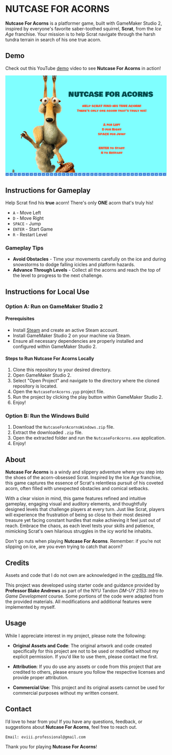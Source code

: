 # NUTCASE FOR ACORNS

**Nutcase For Acorns** is a platformer game, built with GameMaker Studio 2, inspired by everyone's favorite saber-toothed squirrel, **Scrat**, from the _Ice Age_ franchise. Your mission is to help Scrat navigate through the harsh tundra terrain in search of his one true acorn.

## Demo

Check out this YouTube [demo](https://youtu.be/y9b9vJD8_2k) video to see **Nutcase For Acorns** in action!

[![Nutcase For Acorns - Demo](assets/nutcase-for-acorns.png)](https://youtu.be/y9b9vJD8_2k)

## Instructions for Gameplay

Help Scrat find his **true** acorn! There's only **ONE** acorn that's truly his!

- `A` - Move Left
- `D` - Move Right
- `SPACE` - Jump
- `ENTER` - Start Game
- `R` - Restart Level

### Gameplay Tips

- **Avoid Obstacles** - Time your movements carefully on the ice and during snowstorms to dodge falling icicles and platform hazards.
- **Advance Through Levels** - Collect all the acorns and reach the top of the level to progress to the next challenge.

## Instructions for Local Use

### Option A: Run on GameMaker Studio 2

#### Prerequisites

- Install [Steam](https://store.steampowered.com/about/download) and create an active Steam account.
- Install GameMaker Studio 2 on your machine via Steam.
- Ensure all necessary dependencies are properly installed and configured within GameMaker Studio 2.

#### Steps to Run Nutcase For Acorns Locally

1. Clone this repository to your desired directory.
2. Open GameMaker Studio 2.
3. Select "Open Project" and navigate to the directory where the cloned repository is located.
4. Open the `NutcaseForAcorns.yyp` project file.
5. Run the project by clicking the play button within GameMaker Studio 2.
6. Enjoy!

### Option B: Run the Windows Build

1. Download the `NutcaseForAcornsWindows.zip` file.
2. Extract the downloaded `.zip` file.
3. Open the extracted folder and run the `NutcaseForAcorns.exe` application.
4. Enjoy!

## About

**Nutcase For Acorns** is a windy and slippery adventure where you step into the shoes of the acorn-obsessed Scrat. Inspired by the Ice Age franchise, this game captures the essence of Scrat's relentless pursuit of his coveted acorn, often filled with unexpected obstacles and comical setbacks.

With a clear vision in mind, this game features refined and intuitive gameplay, engaging visual and auditory elements, and thoughtfully designed levels that challenge players at every turn. Just like Scrat, players will experience the frustration of being so close to their most desired treasure yet facing constant hurdles that make achieving it feel just out of reach. Embrace the chaos, as each level tests your skills and patience, mimicking Scrat's own hilarious struggles in the icy world he inhabits.

Don't go nuts when playing **Nutcase For Acorns**. Remember: if you’re not slipping on ice, are you even trying to catch that acorn?

## Credits

Assets and code that I do not own are acknowledged in the [credits.md](./credits.md) file.

This project was developed using starter code and guidance provided by **Professor Blake Andrews** as part of the NYU Tandon _DM-UY 2153: Intro to Game Development_ course. Some portions of the code were adapted from the provided materials. All modifications and additional features were implemented by myself.

## Usage

While I appreciate interest in my project, please note the following:

- **Original Assets and Code**: The original artwork and code created specifically for this project are not to be used or modified without my explicit permission. If you'd like to use them, please contact me first.

- **Attribution**: If you do use any assets or code from this project that are credited to others, please ensure you follow the respective licenses and provide proper attribution.

- **Commercial Use**: This project and its original assets cannot be used for commercial purposes without my written consent.

## Contact

I’d love to hear from you! If you have any questions, feedback, or suggestions about **Nutcase For Acorns**, feel free to reach out.

    Email: eviii.professional@gmail.com

Thank you for playing **Nutcase For Acorns**!
